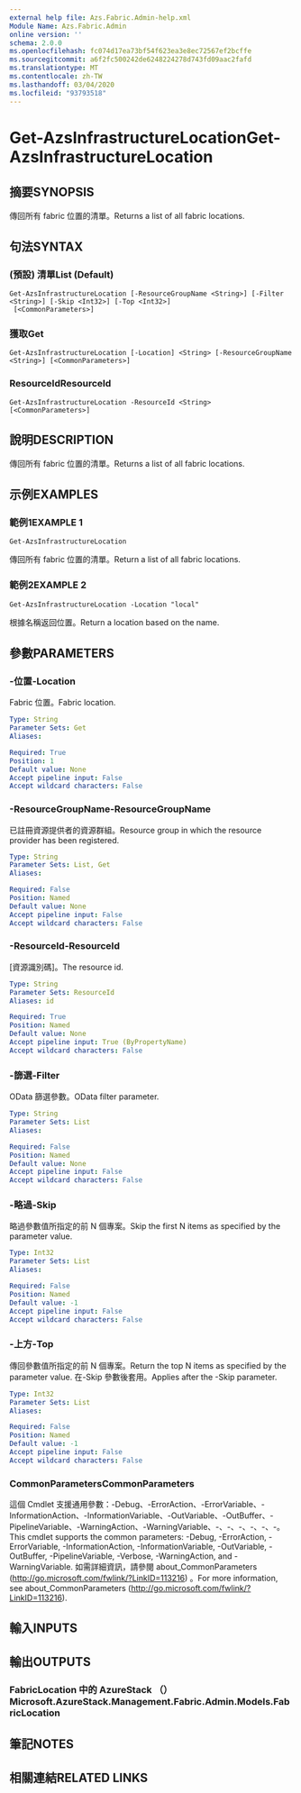 ```yaml
---
external help file: Azs.Fabric.Admin-help.xml
Module Name: Azs.Fabric.Admin
online version: ''
schema: 2.0.0
ms.openlocfilehash: fc074d17ea73bf54f623ea3e8ec72567ef2bcffe
ms.sourcegitcommit: a6f2fc500242de6248224278d743fd09aac2fafd
ms.translationtype: MT
ms.contentlocale: zh-TW
ms.lasthandoff: 03/04/2020
ms.locfileid: "93793518"
---
```

# <span data-ttu-id="48316-101">Get-AzsInfrastructureLocation</span><span class="sxs-lookup"><span data-stu-id="48316-101">Get-AzsInfrastructureLocation</span></span>

## <span data-ttu-id="48316-102">摘要</span><span class="sxs-lookup"><span data-stu-id="48316-102">SYNOPSIS</span></span>
<span data-ttu-id="48316-103">傳回所有 fabric 位置的清單。</span><span class="sxs-lookup"><span data-stu-id="48316-103">Returns a list of all fabric locations.</span></span>

## <span data-ttu-id="48316-104">句法</span><span class="sxs-lookup"><span data-stu-id="48316-104">SYNTAX</span></span>

### <span data-ttu-id="48316-105"> (預設) 清單</span><span class="sxs-lookup"><span data-stu-id="48316-105">List (Default)</span></span>
```
Get-AzsInfrastructureLocation [-ResourceGroupName <String>] [-Filter <String>] [-Skip <Int32>] [-Top <Int32>]
 [<CommonParameters>]
```

### <span data-ttu-id="48316-106">獲取</span><span class="sxs-lookup"><span data-stu-id="48316-106">Get</span></span>
```
Get-AzsInfrastructureLocation [-Location] <String> [-ResourceGroupName <String>] [<CommonParameters>]
```

### <span data-ttu-id="48316-107">ResourceId</span><span class="sxs-lookup"><span data-stu-id="48316-107">ResourceId</span></span>
```
Get-AzsInfrastructureLocation -ResourceId <String> [<CommonParameters>]
```

## <span data-ttu-id="48316-108">說明</span><span class="sxs-lookup"><span data-stu-id="48316-108">DESCRIPTION</span></span>
<span data-ttu-id="48316-109">傳回所有 fabric 位置的清單。</span><span class="sxs-lookup"><span data-stu-id="48316-109">Returns a list of all fabric locations.</span></span>

## <span data-ttu-id="48316-110">示例</span><span class="sxs-lookup"><span data-stu-id="48316-110">EXAMPLES</span></span>

### <span data-ttu-id="48316-111">範例1</span><span class="sxs-lookup"><span data-stu-id="48316-111">EXAMPLE 1</span></span>
```
Get-AzsInfrastructureLocation
```

<span data-ttu-id="48316-112">傳回所有 fabric 位置的清單。</span><span class="sxs-lookup"><span data-stu-id="48316-112">Return a list of all fabric locations.</span></span>

### <span data-ttu-id="48316-113">範例2</span><span class="sxs-lookup"><span data-stu-id="48316-113">EXAMPLE 2</span></span>
```
Get-AzsInfrastructureLocation -Location "local"
```

<span data-ttu-id="48316-114">根據名稱返回位置。</span><span class="sxs-lookup"><span data-stu-id="48316-114">Return a location based on the name.</span></span>

## <span data-ttu-id="48316-115">參數</span><span class="sxs-lookup"><span data-stu-id="48316-115">PARAMETERS</span></span>

### <span data-ttu-id="48316-116">-位置</span><span class="sxs-lookup"><span data-stu-id="48316-116">-Location</span></span>
<span data-ttu-id="48316-117">Fabric 位置。</span><span class="sxs-lookup"><span data-stu-id="48316-117">Fabric location.</span></span>

```yaml
Type: String
Parameter Sets: Get
Aliases:

Required: True
Position: 1
Default value: None
Accept pipeline input: False
Accept wildcard characters: False
```

### <span data-ttu-id="48316-118">-ResourceGroupName</span><span class="sxs-lookup"><span data-stu-id="48316-118">-ResourceGroupName</span></span>
<span data-ttu-id="48316-119">已註冊資源提供者的資源群組。</span><span class="sxs-lookup"><span data-stu-id="48316-119">Resource group in which the resource provider has been registered.</span></span>

```yaml
Type: String
Parameter Sets: List, Get
Aliases:

Required: False
Position: Named
Default value: None
Accept pipeline input: False
Accept wildcard characters: False
```

### <span data-ttu-id="48316-120">-ResourceId</span><span class="sxs-lookup"><span data-stu-id="48316-120">-ResourceId</span></span>
<span data-ttu-id="48316-121">[資源識別碼]。</span><span class="sxs-lookup"><span data-stu-id="48316-121">The resource id.</span></span>

```yaml
Type: String
Parameter Sets: ResourceId
Aliases: id

Required: True
Position: Named
Default value: None
Accept pipeline input: True (ByPropertyName)
Accept wildcard characters: False
```

### <span data-ttu-id="48316-122">-篩選</span><span class="sxs-lookup"><span data-stu-id="48316-122">-Filter</span></span>
<span data-ttu-id="48316-123">OData 篩選參數。</span><span class="sxs-lookup"><span data-stu-id="48316-123">OData filter parameter.</span></span>

```yaml
Type: String
Parameter Sets: List
Aliases:

Required: False
Position: Named
Default value: None
Accept pipeline input: False
Accept wildcard characters: False
```

### <span data-ttu-id="48316-124">-略過</span><span class="sxs-lookup"><span data-stu-id="48316-124">-Skip</span></span>
<span data-ttu-id="48316-125">略過參數值所指定的前 N 個專案。</span><span class="sxs-lookup"><span data-stu-id="48316-125">Skip the first N items as specified by the parameter value.</span></span>

```yaml
Type: Int32
Parameter Sets: List
Aliases:

Required: False
Position: Named
Default value: -1
Accept pipeline input: False
Accept wildcard characters: False
```

### <span data-ttu-id="48316-126">-上方</span><span class="sxs-lookup"><span data-stu-id="48316-126">-Top</span></span>
<span data-ttu-id="48316-127">傳回參數值所指定的前 N 個專案。</span><span class="sxs-lookup"><span data-stu-id="48316-127">Return the top N items as specified by the parameter value.</span></span>
<span data-ttu-id="48316-128">在-Skip 參數後套用。</span><span class="sxs-lookup"><span data-stu-id="48316-128">Applies after the -Skip parameter.</span></span>

```yaml
Type: Int32
Parameter Sets: List
Aliases:

Required: False
Position: Named
Default value: -1
Accept pipeline input: False
Accept wildcard characters: False
```

### <span data-ttu-id="48316-129">CommonParameters</span><span class="sxs-lookup"><span data-stu-id="48316-129">CommonParameters</span></span>
<span data-ttu-id="48316-130">這個 Cmdlet 支援通用參數：-Debug、-ErrorAction、-ErrorVariable、-InformationAction、-InformationVariable、-OutVariable、-OutBuffer、-PipelineVariable、-WarningAction、-WarningVariable、-、-、-、-、-、-。</span><span class="sxs-lookup"><span data-stu-id="48316-130">This cmdlet supports the common parameters: -Debug, -ErrorAction, -ErrorVariable, -InformationAction, -InformationVariable, -OutVariable, -OutBuffer, -PipelineVariable, -Verbose, -WarningAction, and -WarningVariable.</span></span> <span data-ttu-id="48316-131">如需詳細資訊，請參閱 about_CommonParameters (http://go.microsoft.com/fwlink/?LinkID=113216) 。</span><span class="sxs-lookup"><span data-stu-id="48316-131">For more information, see about_CommonParameters (http://go.microsoft.com/fwlink/?LinkID=113216).</span></span>

## <span data-ttu-id="48316-132">輸入</span><span class="sxs-lookup"><span data-stu-id="48316-132">INPUTS</span></span>

## <span data-ttu-id="48316-133">輸出</span><span class="sxs-lookup"><span data-stu-id="48316-133">OUTPUTS</span></span>

### <span data-ttu-id="48316-134">FabricLocation 中的 AzureStack （）</span><span class="sxs-lookup"><span data-stu-id="48316-134">Microsoft.AzureStack.Management.Fabric.Admin.Models.FabricLocation</span></span>

## <span data-ttu-id="48316-135">筆記</span><span class="sxs-lookup"><span data-stu-id="48316-135">NOTES</span></span>

## <span data-ttu-id="48316-136">相關連結</span><span class="sxs-lookup"><span data-stu-id="48316-136">RELATED LINKS</span></span>
